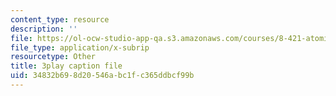 ```yaml
---
content_type: resource
description: ''
file: https://ol-ocw-studio-app-qa.s3.amazonaws.com/courses/8-421-atomic-and-optical-physics-i-spring-2014/34832b698d20546abc1fc365ddbcf99b_4fZPNSMiRvk.vtt
file_type: application/x-subrip
resourcetype: Other
title: 3play caption file
uid: 34832b69-8d20-546a-bc1f-c365ddbcf99b
---
```

